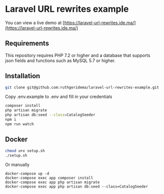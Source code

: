 # Laravel URL rewrites example

You can view a live demo at [https://laravel-url-rewrites.ide.ma/](https://laravel-url-rewrites.ide.ma/)
  
## Requirements

This repository requires PHP 7.2 or higher and a database that supports json fields and functions such as MySQL 5.7 or higher.

## Installation

```bash
git clone git@github.com:ruthgeridema/laravel-url-rewrites-example.git
```
Copy .env.example to .env and fill in your credentials

```bash
composer install
php artisan migrate
php artisan db:seed --class=CatalogSeeder
npm i
npm run watch
```

## Docker
```bash
chmod u+x setup.sh
./setup.sh
```
Or manually
```
docker-compose up -d
docker-compose exec app composer install
docker-compose exec app php artisan migrate
docker-compose exec app php artisan db:seed --class=CatalogSeeder
```
